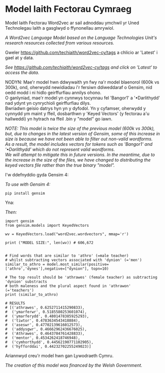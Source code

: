 # Model Iaith Fectorau Cymraeg

Model Iaith Fectorau Word2vec ar sail adnoddau ymchwil yr Uned Technolegau Iaith a gasglwyd o ffynonellau amrywiol.

*A Word2vec Language Model based on the Language Technologies Unit's research resources collected from various resources.*

Gweler https://github.com/techiaith/word2vec-cy/tags a chlicio ar 'Latest' i gael at y data.

*See https://github.com/techiaith/word2vec-cy/tags and click on 'Latest' to access the data.*

NODYN: Mae'r model hwn ddwywaith yn fwy na'r model blaenorol (600k vs 300k), ond, oherwydd newidiadau i'r fersiwn ddiweddaraf o Gensim, nid oedd modd i ni hidlo geirffurfiau annilys ohono.  
O ganlyniad, mae'r model yn cynnwys tocynnau fel 'Bangor1' a '•Darlithydd' nad ydynt yn cynrychioli geirffurfiau dilys.  
Bwriadwn geisio datrys hyn yn y dyfodol. Yn y cyfamser, oherwydd y cynnydd ym maint y ffeil, dosbarthwn y 'Keyed Vectors' (y fectorau a'u hallweddi) yn hytrach na ffeil .bin y "model" go iawn.

*NOTE: This model is twice the size of the previous model (600k vs 300k), but, due to changes in the latest version of Gensim, some of this increase in size is because we have not been able to filter out non-valid wordforms.*  
*As a result, the model includes vectors for tokens such as 'Bangor1' and '•Darlithydd' which do not represent valid wordforms.*  
*We will attempt to mitigate this in future versions. In the meantime, due to the increase in the size of the files, we have changed to distributing the keyed vectors file rather than the true binary "model".*

I'w ddefnyddio gyda Gensim 4:

*To use with Gensim 4:*

`pip install gensim`

Yna:

*Then:*

```
import gensim
from gensim.models import KeyedVectors

wv = KeyedVectors.load("word2vec.wordvectors", mmap='r')

print ("MODEL SIZE:", len(wv)) # 606,672


# Find words that are similar to 'athro' (=male teacher)
# whilst subtracting vectors associated with 'dynion' (='men')
similar_to_athro = model.most_similar(positive=['athro','dynes'],negative=["dynion"], topn=10)

# The top result should be 'athrawes' (female teacher) as subtracting 'dynion' substracts
# both maleness and the plural aspect found in 'athrawon' (='teachers')
print (similar_to_athro)

# RESULTS
# [('athrawes', 0.6252711415290833),
#  ('ymarferwr', 0.5185580253601074),
#  ('ymarferydd', 0.4801478385925293),
#  ('tiwtor', 0.4783634543418884),
#  ('aseswr', 0.47702139616012573),
#  ('addysgwr', 0.46662962436676025),
#  ('Athrawes', 0.4643784761428833),
#  ('mentor', 0.4534262418746948),
#  ('cymhorthydd', 0.44562190771102905),
#  ('hyfforddai', 0.44232702255249023)]
```

Ariannwyd creu'r model hwn gan Lywodraeth Cymru.

*The creation of this model was financed by the Welsh Government.*

